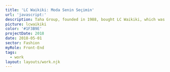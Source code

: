 ```yaml
---
title: 'LC Waikiki: Moda Senin Seçimin'
url: 'javascript:'
description: Taha Group, founded in 1988, bought LC Waikiki, which was born in Paris but grew in Istanbul, and brought it to its current level.
picture: lcwaikiki
color: '#1F3B9E'
projectDate: 2018
date: 2018-05-01
sector: Fashion
myRole: Front-End
tags:
  - work
layout: layouts/work.njk
---
```

